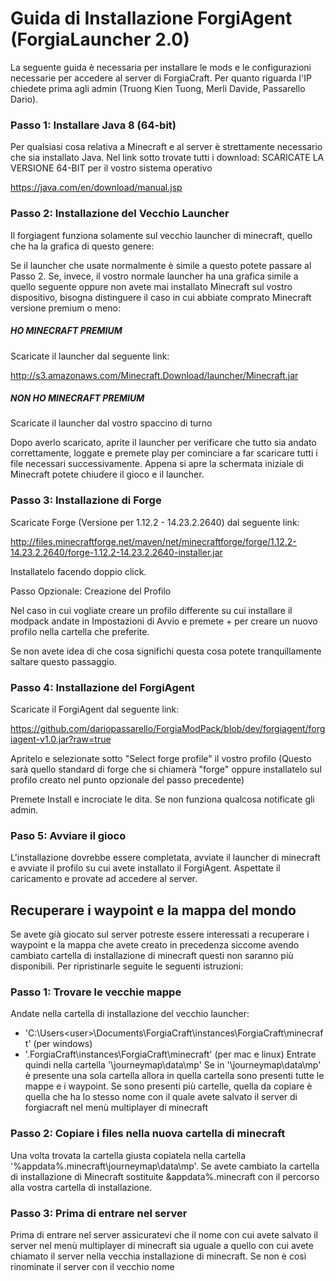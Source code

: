 # Guida di Installazione ForgiAgent (ForgiaLauncher 2.0)

La seguente guida è necessaria per installare le mods e le configurazioni necessarie per accedere al server
di ForgiaCraft. Per quanto riguarda l'IP chiedete prima agli admin (Truong Kien Tuong, Merli Davide, Passarello Dario).

### Passo 1: Installare Java 8 (64-bit)

Per qualsiasi cosa relativa a Minecraft e al server è strettamente necessario che sia installato Java.
Nel link sotto trovate tutti i download: SCARICATE LA VERSIONE 64-BIT per il vostro sistema operativo

https://java.com/en/download/manual.jsp

### Passo 2: Installazione del Vecchio Launcher

Il forgiagent funziona solamente sul vecchio launcher di minecraft, quello che ha la grafica di questo genere:

Se il launcher che usate normalmente è simile a questo potete passare al Passo 2.
Se, invece, il vostro normale launcher ha una grafica simile a quello seguente oppure non avete mai installato
Minecraft sul vostro dispositivo, bisogna distinguere il caso in cui abbiate comprato Minecraft versione premium o meno:

##### HO MINECRAFT PREMIUM

Scaricate il launcher dal seguente link:

http://s3.amazonaws.com/Minecraft.Download/launcher/Minecraft.jar

##### NON HO MINECRAFT PREMIUM

Scaricate il launcher dal vostro spaccino di turno

Dopo averlo scaricato, aprite il launcher per verificare che tutto sia andato correttamente, loggate e premete play per cominciare a far scaricare tutti i
file necessari successivamente.
Appena si apre la schermata iniziale di Minecraft potete chiudere il gioco e il launcher.

### Passo 3: Installazione di Forge

Scaricate Forge (Versione per 1.12.2 - 14.23.2.2640) dal seguente link:

http://files.minecraftforge.net/maven/net/minecraftforge/forge/1.12.2-14.23.2.2640/forge-1.12.2-14.23.2.2640-installer.jar

Installatelo facendo doppio click.

Passo Opzionale: Creazione del Profilo

Nel caso in cui vogliate creare un profilo differente su cui installare il modpack
andate in Impostazioni di Avvio e premete + per creare un nuovo profilo nella cartella
che preferite.

Se non avete idea di che cosa significhi questa cosa potete tranquillamente saltare questo
passaggio.

### Passo 4: Installazione del ForgiAgent

Scaricate il ForgiAgent dal seguente link:

https://github.com/dariopassarello/ForgiaModPack/blob/dev/forgiagent/forgiagent-v1.0.jar?raw=true

Apritelo e selezionate sotto "Select forge profile" il vostro profilo
(Questo sarà quello standard di forge che si chiamerà "forge" oppure installatelo sul profilo
creato nel punto opzionale del passo precedente)

Premete Install e incrociate le dita. Se non funziona qualcosa notificate gli admin.

### Paso 5: Avviare il gioco

L'installazione dovrebbe essere completata, avviate il launcher di minecraft e avviate il
profilo su cui avete installato il ForgiAgent. Aspettate il caricamento e provate
ad accedere al server.

## Recuperare i waypoint e la mappa del mondo
Se avete già giocato sul server potreste essere interessati a recuperare i waypoint e la mappa che avete creato in precedenza siccome avendo cambiato cartella di installazione di minecraft questi non saranno più disponibili.
Per ripristinarle seguite le seguenti istruzioni:

### Passo 1: Trovare le vecchie mappe

Andate nella cartella di installazione del vecchio launcher:
- 'C:\Users\<user>\Documents\ForgiaCraft\instances\ForgiaCraft\minecraft' (per windows)
- '\.ForgiaCraft\instances\ForgiaCraft\minecraft' (per mac e linux)
Entrate quindi nella cartella '\journeymap\data\mp'
Se in '\journeymap\data\mp' è presente una sola cartella allora in quella cartella sono presenti tutte le mappe e i waypoint. Se sono presenti più cartelle, quella da copiare è quella che ha lo stesso nome con il quale avete salvato il server di forgiacraft nel menù multiplayer di minecraft 

### Passo 2: Copiare i files nella nuova cartella di minecraft

Una volta trovata la cartella giusta copiatela nella cartella '%appdata%\.minecraft\journeymap\data\mp'. Se avete cambiato la cartella di installazione di Minecraft sostituite &appdata%\.minecraft con il percorso alla vostra cartella di installazione.

### Passo 3: Prima di entrare nel server

Prima di entrare nel server assicuratevi che il nome con cui avete salvato il server nel menù multiplayer di minecraft sia uguale a quello con cui avete chiamato il server nella vecchia installazione di minecraft.
Se non è così rinominate il server con il vecchio nome




